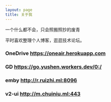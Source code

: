 ```yaml
---
layout: page
title: 关于我 
---
```


一个什么都不会，只会照搬照抄的废青
<p>
平时喜欢整理个人博客，逛逛技术论坛。
  
### OneDrive https://oneair.herokuapp.com

### GD	     https://go.yushen.workers.dev/0:/

### emby	   http://r.ruizhi.ml:8096

### v2-ui    http://m.chuiniu.ml:443
<p>


<p>



